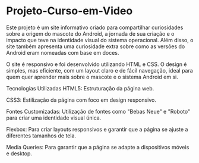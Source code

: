 # Projeto-Curso-em-Video
Este projeto é um site informativo criado para compartilhar curiosidades sobre a origem do mascote do Android, a jornada de sua criação e o impacto que teve na identidade visual do sistema operacional. Além disso, o site também apresenta uma curiosidade extra sobre como as versões do Android eram nomeadas com base em doces.

O site é responsivo e foi desenvolvido utilizando HTML e CSS. O design é simples, mas eficiente, com um layout claro e de fácil navegação, ideal para quem quer aprender mais sobre o mascote e o sistema Android em si.

Tecnologias Utilizadas
HTML5: Estruturação da página web.

CSS3: Estilização da página com foco em design responsivo.

Fontes Customizadas: Utilização de fontes como "Bebas Neue" e "Roboto" para criar uma identidade visual única.

Flexbox: Para criar layouts responsivos e garantir que a página se ajuste a diferentes tamanhos de tela.

Media Queries: Para garantir que a página se adapte a dispositivos móveis e desktop.
